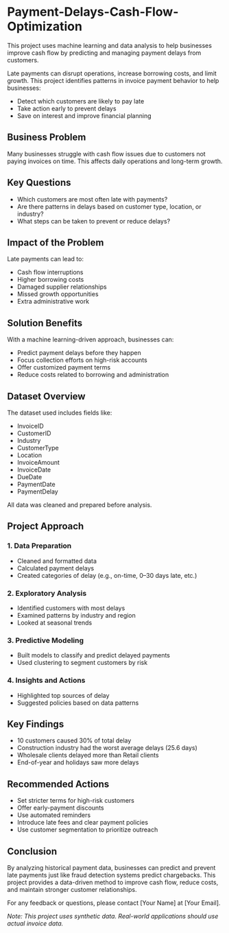 # Payment-Delays-Cash-Flow-Optimization

This project uses machine learning and data analysis to help businesses improve cash flow by predicting and managing payment delays from customers.

Late payments can disrupt operations, increase borrowing costs, and limit growth. This project identifies patterns in invoice payment behavior to help businesses:

- Detect which customers are likely to pay late
- Take action early to prevent delays
- Save on interest and improve financial planning

## Business Problem

Many businesses struggle with cash flow issues due to customers not paying invoices on time. This affects daily operations and long-term growth.

## Key Questions

- Which customers are most often late with payments?
- Are there patterns in delays based on customer type, location, or industry?
- What steps can be taken to prevent or reduce delays?

## Impact of the Problem

Late payments can lead to:
- Cash flow interruptions
- Higher borrowing costs
- Damaged supplier relationships
- Missed growth opportunities
- Extra administrative work

## Solution Benefits

With a machine learning-driven approach, businesses can:
- Predict payment delays before they happen
- Focus collection efforts on high-risk accounts
- Offer customized payment terms
- Reduce costs related to borrowing and administration

## Dataset Overview

The dataset used includes fields like:
- InvoiceID
- CustomerID
- Industry
- CustomerType
- Location
- InvoiceAmount
- InvoiceDate
- DueDate
- PaymentDate
- PaymentDelay

All data was cleaned and prepared before analysis.

## Project Approach

### 1. Data Preparation
- Cleaned and formatted data
- Calculated payment delays
- Created categories of delay (e.g., on-time, 0–30 days late, etc.)

### 2. Exploratory Analysis
- Identified customers with most delays
- Examined patterns by industry and region
- Looked at seasonal trends

### 3. Predictive Modeling
- Built models to classify and predict delayed payments
- Used clustering to segment customers by risk

### 4. Insights and Actions
- Highlighted top sources of delay
- Suggested policies based on data patterns

## Key Findings

- 10 customers caused 30% of total delay
- Construction industry had the worst average delays (25.6 days)
- Wholesale clients delayed more than Retail clients
- End-of-year and holidays saw more delays

## Recommended Actions

- Set stricter terms for high-risk customers
- Offer early-payment discounts
- Use automated reminders
- Introduce late fees and clear payment policies
- Use customer segmentation to prioritize outreach

## Conclusion

By analyzing historical payment data, businesses can predict and prevent late payments just like fraud detection systems predict chargebacks. This project provides a data-driven method to improve cash flow, reduce costs, and maintain stronger customer relationships.

For any feedback or questions, please contact [Your Name] at [Your Email].

*Note: This project uses synthetic data. Real-world applications should use actual invoice data.*
